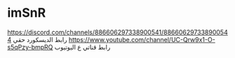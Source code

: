 # imSnR
https://discord.com/channels/886606297338900541/886606297338900544 رابط الديسكورد حقي https://www.youtube.com/channel/UC-Qrw9x1-O-s5qPzy-bmpRQ رابط قناتي ع اليوتيوب

